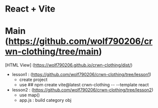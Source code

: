 # React + Vite

# Main (https://github.com/wolf790206/crwn-clothing/tree/main)
[HTML View] (https://wolf790206.github.io/crwn-clothing/dist/)

-   lesson1 : (https://github.com/wolf790206/crwn-clothing/tree/lesson1)
    -   create project
    -   use ## npm create vite@latest crwn-clothing -- --template react
-   lesson2 : (https://github.com/wolf790206/crwn-clothing/tree/lesson2)
    -   use map()
    -   app.js : build category obj
